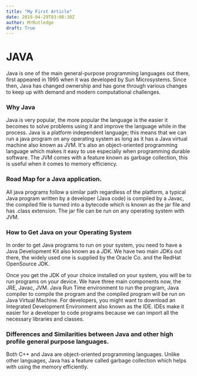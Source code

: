 ```yaml
---
title: "My First Article"
date: 2019-04-29T03:08:38Z
author: MrRutledge
draft: True
---
```


# JAVA
Java is one of the main general-purpose programming languages out there, first appeared in 1995 when it was developed by Sun Microsystems. Since then, Java has changed ownership and has gone through various changes to keep up with demand and modern computational challenges. 

### Why Java

Java is very popular, the more popular the language is the easier it becomes to solve problems using it and improve the language while in the process. 
Java is a platform independent language; this means that we can run a java program on any operating system as long as it has a Java virtual machine also known as JVM. 
It's also an object-oriented programming language which makes it easy to use especially when programming durable software. 
The JVM comes with a feature known as garbage collection, this is useful when it comes to memory efficiency.

### Road Map for a Java application.

All java programs follow a similar path regardless of the platform, a typical Java program written by a developer (Java code) is compiled by a Javac, the compiled file is turned into a bytecode which is known as the jar file and has .class extension. The jar file can be run on any operating system with JVM.

### How to Get Java on your Operating System

In order to get Java programs to run on your system, you need to have a Java Development Kit also known as a JDK. We have two main JDKs out there, the widely used one is supplied by the Oracle Co. and the RedHat OpenSource JDK. 

Once you get the JDK of your choice installed on your system,  you will be to run programs on your device. We have three main components now, the JRE, Javac, JVM. Java Run Time environment to run the program, Java compiler to compile the program and the compiled program will be run on Java Virtual Machine.  For developers, you might want to download an Integrated Development Environment also known as the IDE. IDEs make it easier for a developer to code programs because we can import all the necessary libraries and classes. 

### Differences and Similarities between Java and other high profile general purpose languages.

Both C++ and Java are object-oriented programming languages.
Unlike other languages, Java has a feature called garbage collection which helps with using the memory efficiently.
